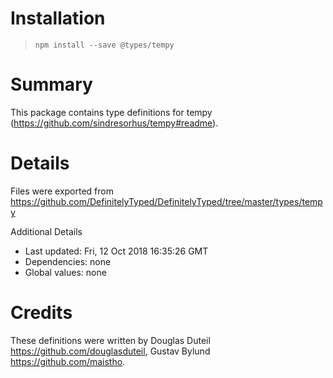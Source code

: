 # Installation
> `npm install --save @types/tempy`

# Summary
This package contains type definitions for tempy (https://github.com/sindresorhus/tempy#readme).

# Details
Files were exported from https://github.com/DefinitelyTyped/DefinitelyTyped/tree/master/types/tempy

Additional Details
 * Last updated: Fri, 12 Oct 2018 16:35:26 GMT
 * Dependencies: none
 * Global values: none

# Credits
These definitions were written by Douglas Duteil <https://github.com/douglasduteil>, Gustav Bylund <https://github.com/maistho>.
